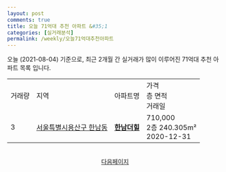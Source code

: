 ```yaml
---
layout: post
comments: true
title: 오늘 71억대 추천 아파트 &#35;1
categories: [실거래분석]
permalink: /weekly/오늘71억대추천아파트
---
```


오늘 (2021-08-04) 기준으로, 최근 2개월 간 실거래가 많이 이루어진 71억대 추천 아파트 목록 입니다.

<table class="sortable">
  <tr>
    <td>거래량</td>
    <td>지역</td>
    <td>아파트명</td>
    <td>가격<br>층 면적<br>거래일</td>
  </tr>

  <tr class="item">
    <td>3</td>
    <td><a href="/apt/서울특별시용산구한남동">서울특별시용산구 한남동</a></td>
    <td style="font-weight: bold;"><a href="https://search.naver.com/search.naver?query=한남동 한남더힐">한남더힐</a></td>
    <td>710,000<br>2층  240.305m²<br>2020-12-31</td>
  </tr>

</table>

<br>
<center><a href="/weekly/오늘71억대추천아파트2">다음페이지</a></center>
<br><br>
